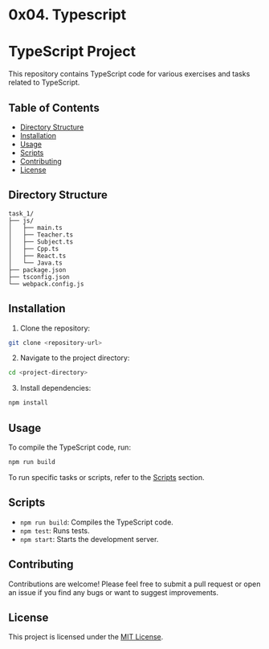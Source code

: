 # 0x04. Typescript

# TypeScript Project

This repository contains TypeScript code for various exercises and tasks related to TypeScript.

## Table of Contents

- [Directory Structure](#directory-structure)
- [Installation](#installation)
- [Usage](#usage)
- [Scripts](#scripts)
- [Contributing](#contributing)
- [License](#license)

## Directory Structure

```
task_1/
├── js/
│   ├── main.ts
│   ├── Teacher.ts
│   ├── Subject.ts
│   ├── Cpp.ts
│   ├── React.ts
│   └── Java.ts
├── package.json
├── tsconfig.json
└── webpack.config.js
```

## Installation

1. Clone the repository:

```bash
git clone <repository-url>
```

2. Navigate to the project directory:

```bash
cd <project-directory>
```

3. Install dependencies:

```bash
npm install
```

## Usage

To compile the TypeScript code, run:

```bash
npm run build
```

To run specific tasks or scripts, refer to the [Scripts](#scripts) section.

## Scripts

- `npm run build`: Compiles the TypeScript code.
- `npm test`: Runs tests.
- `npm start`: Starts the development server.

## Contributing

Contributions are welcome! Please feel free to submit a pull request or open an issue if you find any bugs or want to suggest improvements.

## License

This project is licensed under the [MIT License](LICENSE).
```
